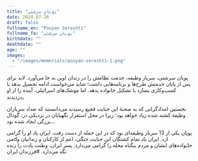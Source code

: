 ```yaml
---
title: "پویان سرشتی"
date: 2024-07-26
draft: false
fullname_en: "Pouyan Sereshti"
fullname_fa: "پویان سرشتی"
birthdate: ""
deathdate: ""
age: ""
images:
  - "/images/memorials/pouyan-sereshti-1.png"
---
```


پویان سرشتی، سرباز وظیفه، خدمت نظامش را در زندان اوین به جا می‌آورد. لابد برای پس از پایان خدمتش طرح‌ها و برنامه‌هایی داشت؛ شاید می‌خواست ادامه تحصیل بدهد یا کسب‌وکاری بسازد یا تشکیل خانواده بدهد. اما موشک‌های اسرائیلی، آینده را از او دزدیدند。

نخستین امدادگرانی که به صحنۀ این جنایت فجیع رسیدند می‌دانستند که تعداد سربازان وظیفۀ کشته شده زیاد خواهد بود؛ زیرا در محل استقرار نگهبانان در نزدیکی در، گودال بزرگی ایجاد شده بود...

پویان یکی از 13 سرباز وظیفه‌ای بود که در این حمله از دست رفت. 
ایران یاد او را گرامی می‌dارد. ایران یاد تمام کشتگان این جنایت جنگی، اعم از کارکنان و زندانیان و خانواده‌های ایشان و مردم بیگناه محله را گرامی می‌دارد. 
پسر ایران، وطنت یادت را زنده نگه می‌دارد. 
#فرزندان ایران